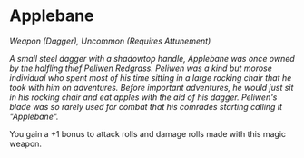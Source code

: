 # Applebane
*Weapon (Dagger), Uncommon (Requires Attunement)*

*A small steel dagger with a shadowtop handle, Applebane was once owned by the halfling thief Peliwen Redgrass. Peliwen was a kind but morose individual who spent most of his time sitting in a large rocking chair that he took with him on adventures. Before important adventures, he would just sit in his rocking chair and eat apples with the aid of his dagger. Peliwen's blade was so rarely used for combat that his comrades starting calling it "Applebane".*

You gain a +1 bonus to attack rolls and damage rolls made with this magic weapon.  